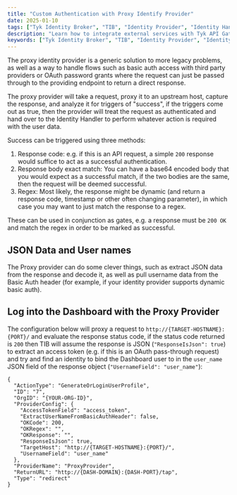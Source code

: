 ```yaml
---
title: "Custom Authentication with Proxy Identify Provider"
date: 2025-01-10
tags: ["Tyk Identity Broker", "TIB", "Identity Provider", "Identity Handler", "SSO", "Custom Authentication", "Custom Proxy Provder"]
description: "Learn how to integrate external services with Tyk API Gateway. Discover how to use middleware plugins, webhooks, and service discovery to extend your API functionality and connect with third-party systems."
keywords: ["Tyk Identity Broker", "TIB", "Identity Provider", "Identity Handler", "SSO", "Custom Authentication", "Custom Proxy Provder"]
---
```


The proxy identity provider is a generic solution to more legacy problems, as well as a way to handle flows such as basic auth access with third party providers or OAuth password grants where the request can just be passed through to the providing endpoint to return a direct response.

The proxy provider will take a request, proxy it to an upstream host, capture the response, and analyze it for triggers of "success", if the triggers come out as true, then the provider will treat the request as authenticated and hand over to the Identity Handler to perform whatever action is required with the user data.

Success can be triggered using three methods:

1.  Response code: e.g. if this is an API request, a simple `200` response would suffice to act as a successful authentication.
2.  Response body exact match: You can have a base64 encoded body that you would expect as a successful match, if the two bodies are the same, then the request will be deemed successful.
3.  Regex: Most likely, the response might be dynamic (and return a response code, timestamp or other often changing parameter), in which case you may want to just match the response to a regex.

These can be used in conjunction as gates, e.g. a response must be `200 OK` and match the regex in order to be marked as successful.

## JSON Data and User names

The Proxy provider can do some clever things, such as extract JSON data from the response and decode it, as well as pull username data from the Basic Auth header (for example, if your identity provider supports dynamic basic auth).

## Log into the Dashboard with the Proxy Provider

The configuration below will proxy a request to `http://{TARGET-HOSTNAME}:{PORT}/` and evaluate the response status code, if the status code returned is `200` then TIB will assume the response is JSON (`"ResponseIsJson": true`) to extract an access token (e.g. if this is an OAuth pass-through request) and try and find an identity to bind the Dashboard user to in the `user_name` JSON field of the response object (`"UsernameField": "user_name"`):

```{.copyWrapper}
{
  "ActionType": "GenerateOrLoginUserProfile",
  "ID": "7",
  "OrgID": "{YOUR-ORG-ID}",
  "ProviderConfig": {
    "AccessTokenField": "access_token",
    "ExtractUserNameFromBasicAuthHeader": false,
    "OKCode": 200,
    "OKRegex": "",
    "OKResponse": "",
    "ResponseIsJson": true,
    "TargetHost": "http://{TARGET-HOSTNAME}:{PORT}/",
    "UsernameField": "user_name"
  },
  "ProviderName": "ProxyProvider",
  "ReturnURL": "http://{DASH-DOMAIN}:{DASH-PORT}/tap",
  "Type": "redirect"
}
```


